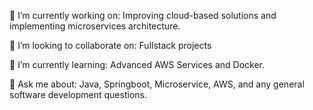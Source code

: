 🔭 I’m currently working on:
Improving cloud-based solutions and implementing microservices architecture.

👯 I’m looking to collaborate on:
Fullstack projects

🌱 I’m currently learning:
Advanced AWS Services and Docker.

💬 Ask me about:
Java, Springboot, Microservice, AWS, and any general software development questions.
